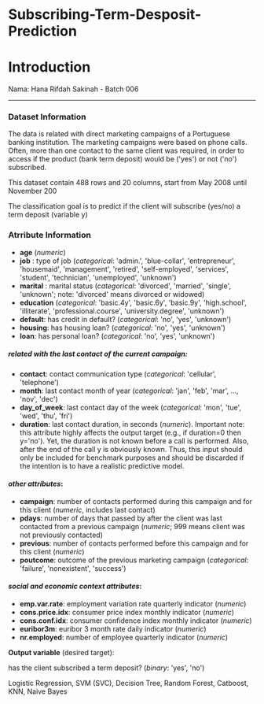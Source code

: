 # Subscribing-Term-Desposit-Prediction

# Introduction

Nama: Hana Rifdah Sakinah -  Batch 006

---

### **Dataset Information**

The data is related with direct marketing campaigns of a Portuguese banking institution. The marketing campaigns were based on phone calls. Often,  more than one contact to the same client was required,  in order to access if the product (bank term deposit) would be ('yes') or not ('no') subscribed.

This dataset contain 488 rows and 20 columns,  start from May 2008 until November 200

The classification goal is to predict if the client will subscribe (yes/no) a term deposit (variable y)


### **Atrribute Information**

* **age** (*numeric*)
* **job** : type of job (*categorical*: 'admin.',  'blue-collar',  'entrepreneur',  'housemaid',  'management',  'retired',  'self-employed', 'services', 'student', 'technician', 'unemployed', 'unknown')
* **marital** : marital status (*categorical*: 'divorced', 'married', 'single', 'unknown'; note: 'divorced' means divorced or widowed)
* **education** (*categorical*: 'basic.4y', 'basic.6y', 'basic.9y', 'high.school', 'illiterate', 'professional.course', 'university.degree', 'unknown')
* **default**: has credit in default? (*categorical*: 'no', 'yes', 'unknown')
* **housing**: has housing loan? (*categorical*: 'no', 'yes', 'unknown')
* **loan**: has personal loan? (*categorical*: 'no', 'yes', 'unknown')


##### *related with the last contact of the current campaign*:


* **contact**: contact communication type (*categorical*: 'cellular', 'telephone')
* **month**: last contact month of year (*categorical*: 'jan',  'feb',  'mar',  ...,  'nov',  'dec')
* **day_of_week**: last contact day of the week (*categorical*: 'mon', 'tue', 'wed', 'thu', 'fri')
* **duration**: last contact duration,  in seconds (*numeric*). Important note: this attribute highly affects the output target (e.g.,  if duration=0 then y='no'). Yet,  the duration is not known before a call is performed. Also,  after the end of the call y is obviously known. Thus,  this input should only be included for benchmark purposes and should be discarded if the intention is to have a realistic predictive model.


#### *other attributes*:


* **campaign**: number of contacts performed during this campaign and for this client (*numeric*,  includes last contact)
* **pdays**: number of days that passed by after the client was last contacted from a previous campaign (*numeric*; 999 means client was not previously contacted)
* **previous**: number of contacts performed before this campaign and for this client (*numeric*)
* **poutcome**: outcome of the previous marketing campaign (*categorical*: 'failure', 'nonexistent', 'success')


#### *social and economic context attributes*:


* **emp.var.rate**: employment variation rate quarterly indicator (*numeric*)
* **cons.price.idx**: consumer price index monthly indicator (*numeric*)
* **cons.conf.idx**: consumer confidence index monthly indicator (*numeric*)
* **euribor3m**: euribor 3 month rate daily indicator (*numeric*)
* **nr.employed**: number of employee quarterly indicator (*numeric*)

**Output variable** (desired target):


has the client subscribed a term deposit? (*binary*: 'yes', 'no')

Logistic Regression, SVM (SVC), Decision Tree, Random Forest, Catboost, KNN, Naive Bayes 

